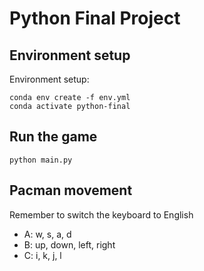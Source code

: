 # Python Final Project

## Environment setup
Environment setup:
```
conda env create -f env.yml
conda activate python-final
```

## Run the game
```
python main.py
```

## Pacman movement
Remember to switch the keyboard to English
- A: w, s, a, d
- B: up, down, left, right
- C: i, k, j, l




        